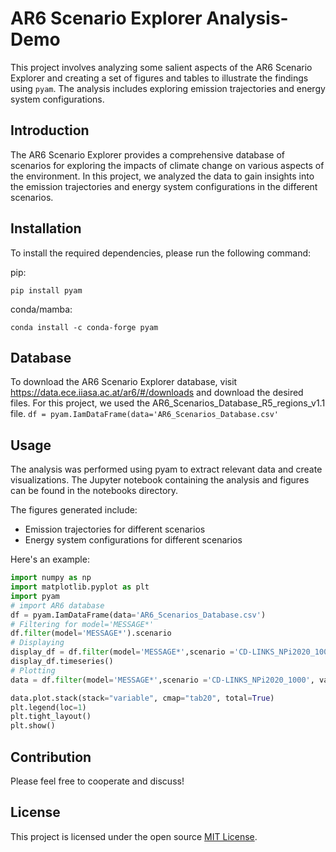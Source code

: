 # AR6 Scenario Explorer Analysis-Demo

This project involves analyzing some salient aspects of the AR6 Scenario Explorer and creating a set of figures and tables to illustrate the findings using `pyam`. The analysis includes exploring emission trajectories and energy system configurations.

## Introduction
The AR6 Scenario Explorer provides a comprehensive database of scenarios for exploring the impacts of climate change on various aspects of the environment. In this project, we analyzed the data to gain insights into the emission trajectories and energy system configurations in the different scenarios.

## Installation

To install the required dependencies, please run the following command:

pip:

```pip install pyam```

conda/mamba:

```conda install -c conda-forge pyam```

## Database
To download the AR6 Scenario Explorer database, visit https://data.ece.iiasa.ac.at/ar6/#/downloads and download the desired files. For this project, we used the AR6_Scenarios_Database_R5_regions_v1.1 file.
`df = pyam.IamDataFrame(data='AR6_Scenarios_Database.csv'`

## Usage
The analysis was performed using pyam to extract relevant data and create visualizations. The Jupyter notebook containing the analysis and figures can be found in the notebooks directory.

The figures generated include:

   - Emission trajectories for different scenarios
   - Energy system configurations for different scenarios
   
   
Here's an example:

```py
import numpy as np
import matplotlib.pyplot as plt
import pyam
# import AR6 database
df = pyam.IamDataFrame(data='AR6_Scenarios_Database.csv')
# Filtering for model='MESSAGE*' 
df.filter(model='MESSAGE*').scenario
# Displaying
display_df = df.filter(model='MESSAGE*',scenario ='CD-LINKS_NPi2020_1000', variable='Primary Energy|*CCS', level='1-', region='R5OECD90+EU')
display_df.timeseries()
# Plotting
data = df.filter(model='MESSAGE*',scenario ='CD-LINKS_NPi2020_1000', variable='Primary Energy|*CCS', level='1-', region='R5OECD90+EU')

data.plot.stack(stack="variable", cmap="tab20", total=True)
plt.legend(loc=1)
plt.tight_layout()
plt.show()
```

## Contribution
Please feel free to cooperate and discuss!

## License
This project is licensed under the open source [MIT
License](https://github.com/PyPSA/PyPSA/blob/master/LICENSE.txt).
